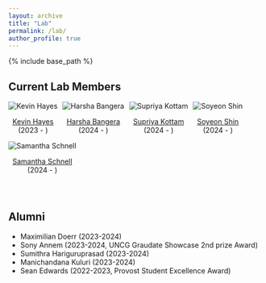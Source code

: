 ```yaml
---
layout: archive
title: "Lab"
permalink: /lab/
author_profile: true
---    
```


{% include base_path %}

## Current Lab Members

<div class="row"  >
    <div class="column" style="float:left;">
      <center>
      <div class="author__avatar">
            <img src="/academic/images/Kevin.png" class="author__avatar" alt="Kevin Hayes">
      </div>
      <div class="author__content">
            <p><a href = "https://www.linkedin.com/in/kevin-hayes-54248a228/">Kevin Hayes</a><br/>(2023 - )</p>
      </div>
      </center>
    </div>
    <div class="column" style="float:left;padding-left: 10px;">
      <center>
      <div class="author__avatar">
            <img src="/academic/images/Harsha.png" class="author__avatar" alt="Harsha Bangera">
      </div>
      <div class="author__content">
            <p><a href = "https://www.linkedin.com/in/harshaamin/">Harsha Bangera</a><br/>(2024 - )</p>
      </div>
      </center>
    </div>
    <div class="column" style=" float:left;padding-left: 10px;">
      <center>
      <div class="author__avatar">
            <img src="/academic/images/Supriya.jpeg" class="author__avatar" alt="Supriya Kottam">
      </div>
      <div class="author__content">
            <p><a href = "https://www.linkedin.com/in/supriya-kottam/">Supriya Kottam</a><br/>(2024 - )</p>
      </div>
      </center>
    </div>
    <div class="column" style=" float:left;padding-left: 10px;">
      <center>
      <div class="author__avatar">
            <img src="/academic/images/Sophia.png" class="author__avatar" alt="Soyeon Shin">
      </div>
      <div class="author__content">
            <p><a href = "">Soyeon Shin</a><br/>(2024 - )</p>
      </div>
      </center>
    </div>
</div>

<br>

<div class="row"  >
    <div class="column" style="float:left;">
      <center>
      <div class="author__avatar">
            <img src="/academic/images/Samantha.png" class="author__avatar" alt="Samantha Schnell">
      </div>
      <div class="author__content">
            <p><a href = "https://www.linkedin.com/in/samantha-schnell-274a15217/">Samantha Schnell</a><br/>(2024 - )</p>
      </div>
      </center>
    </div>
    
    
</div>


<br>
<br>
<br>
<br>
<br>
<br>
<br>
<br>
<br>
<br>

## Alumni
  + Maximilian Doerr (2023-2024)
  + Sony Annem (2023-2024, UNCG Graudate Showcase 2nd prize Award)
  + Sumithra Hariguruprasad (2023-2024)
  + Manichandana Kuluri (2023-2024)
  + Sean Edwards (2022-2023, Provost Student Excellence Award)

